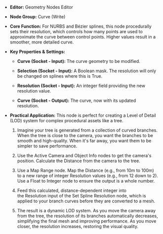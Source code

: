 - **Editor:** Geometry Nodes Editor
    
- **Node Group:** Curve (Write)
    
- **Core Function:** For NURBS and Bézier splines, this node procedurally sets their resolution, which controls how many points are used to approximate the curve between control points. Higher values result in a smoother, more detailed curve.
    
- **Key Properties & Settings:**
    
    - **Curve (Socket - Input):** The curve geometry to be modified.
        
    - **Selection (Socket - Input):** A Boolean mask. The resolution will only be changed on splines where this is True.
        
    - **Resolution (Socket - Input):** An integer field providing the new resolution value.
        
    - **Curve (Socket - Output):** The curve, now with its updated resolution.
        
- **Practical Application:** This node is perfect for creating a Level of Detail (LOD) system for complex procedural assets like a tree.
    
    1. Imagine your tree is generated from a collection of curved branches. When the tree is close to the camera, you want the branches to be smooth and high-quality. When it's far away, you want them to be simpler to save performance.
        
    2. Use the Active Camera and Object Info nodes to get the camera's position. Calculate the Distance from the camera to the tree.
        
    3. Use a Map Range node. Map the Distance (e.g., from 10m to 100m) to a new range of integer Resolution values (e.g., from 12 down to 2). Use a Float to Integer node to ensure the output is a whole number.
        
    4. Feed this calculated, distance-dependent integer into the Resolution input of the Set Spline Resolution node, which is applied to your branch curves before they are converted to a mesh.
        
    5. The result is a dynamic LOD system. As you move the camera away from the tree, the resolution of its branches automatically decreases, simplifying the final mesh and improving performance. As you move closer, the resolution increases, restoring the visual quality.